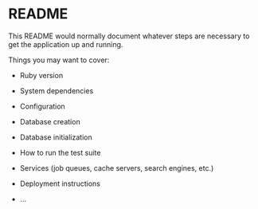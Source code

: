 # README

This README would normally document whatever steps are necessary to get the
application up and running.

Things you may want to cover:



* Ruby version

* System dependencies

* Configuration

* Database creation

* Database initialization

* How to run the test suite

* Services (job queues, cache servers, search engines, etc.)

* Deployment instructions

* ...


